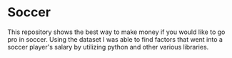 # Soccer

This repository shows the best way to make money if you would like to go pro in soccer. Using the dataset I was able to find factors that went into a soccer player's salary by utilizing python and other various libraries. 
